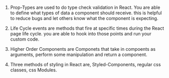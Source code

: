 

1. Prop-Types are used to do type check validation in React. You are able to define what types of data a component should receive. this is helpful to reduce bugs and let others know what the component is expecting.

2. Life Cycle events are methods that fire at specific times during the React page life cycle.  you are able to hook into those points and run your custom code.

3. Higher Order Components are Componets that take in compoents as arguments, perform some manipulation and return a component.

4. Three methods of styling in React are, Styled-Components, regular css classes, css Modules.  